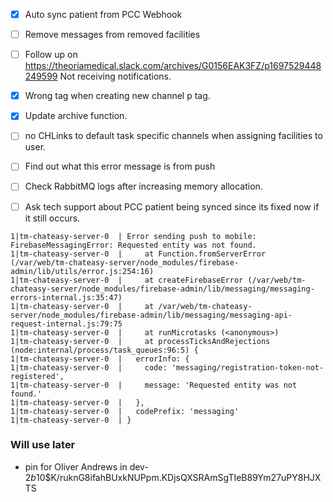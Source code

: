 - [x] Auto sync patient from PCC Webhook
- [ ] Remove messages from removed facilities
- [ ] Follow up on https://theoriamedical.slack.com/archives/G0156EAK3FZ/p1697529448249599 Not receiving notifications.
- [x] Wrong tag when creating new channel  p tag.
- [x] Update archive function.
- [ ] no CHLinks to default task specific channels when assigning facilities to user.

- [ ] Find out what this error message is from push
- [ ] Check RabbitMQ logs after increasing memory allocation.
- [ ] Ask tech support about PCC patient being synced since its fixed now if it still occurs.
```error
1|tm-chateasy-server-0  | Error sending push to mobile: FirebaseMessagingError: Requested entity was not found.
1|tm-chateasy-server-0  |     at Function.fromServerError (/var/web/tm-chateasy-server/node_modules/firebase-admin/lib/utils/error.js:254:16)
1|tm-chateasy-server-0  |     at createFirebaseError (/var/web/tm-chateasy-server/node_modules/firebase-admin/lib/messaging/messaging-errors-internal.js:35:47)
1|tm-chateasy-server-0  |     at /var/web/tm-chateasy-server/node_modules/firebase-admin/lib/messaging/messaging-api-request-internal.js:79:75
1|tm-chateasy-server-0  |     at runMicrotasks (<anonymous>)
1|tm-chateasy-server-0  |     at processTicksAndRejections (node:internal/process/task_queues:96:5) {
1|tm-chateasy-server-0  |   errorInfo: {
1|tm-chateasy-server-0  |     code: 'messaging/registration-token-not-registered',
1|tm-chateasy-server-0  |     message: 'Requested entity was not found.'
1|tm-chateasy-server-0  |   },
1|tm-chateasy-server-0  |   codePrefix: 'messaging'
1|tm-chateasy-server-0  | }
```


### Will use later

- pin for Oliver Andrews in dev- $2b$10$K/ruknG8ifahBUxkNUPpm.KDjsQXSRAmSgTIeB89Ym27uPY8HJXTS